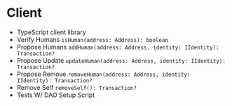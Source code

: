 # Client
- TypeScript client library
- Verify Humans `isHuman(address: Address): boolean`
- Propose Humans `addHuman(address: Address, identity: IIdentity): Transaction?`
- Propose Update `updateHuman(address: Address, identity: IIdentity): Transaction?`
- Propose Remove `removeHuman(address: Address, identity: IIdentity): Transaction?`
- Remove Self `removeSelf(): Transaction?`
- Tests W/ DAO Setup Script
